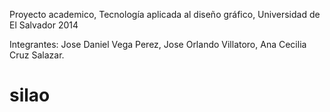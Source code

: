 Proyecto academico,  Tecnología aplicada al diseño gráfico, Universidad de El Salvador 2014

Integrantes:
Jose Daniel Vega Perez, 
Jose Orlando Villatoro,
Ana Cecilia Cruz Salazar. 

silao
=====

